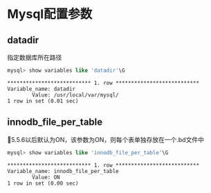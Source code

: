 # Mysql配置参数

## datadir
指定数据库所在路径

```sql
mysql> show variables like 'datadir'\G
```
```
*************************** 1. row ***************************
Variable_name: datadir
        Value: /usr/local/var/mysql/
1 row in set (0.01 sec)
```

## innodb_file_per_table
5.5.6以后默认为ON，该参数为ON，则每个表单独存放在一个.bd文件中
```sql
mysql> show variables like 'innodb_file_per_table'\G
```
```
*************************** 1. row ***************************
Variable_name: innodb_file_per_table
        Value: ON
1 row in set (0.00 sec)
```